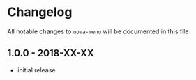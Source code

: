 # Changelog

All notable changes to `nova-menu` will be documented in this file

## 1.0.0 - 2018-XX-XX

- initial release
